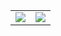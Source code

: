 <table>
    <td>
        <a href="https://kea-corp.github.io">
            <img src="https://kea-corp.github.io/logo/kea.png" align="center">
        </a>
    </td>
    <td>
        <a href="https://kea-corp.github.io/stream">
            <img src="https://kea-corp.github.io/logo/kea_stream.png" align="center">
        </a>
    </td>
</table>